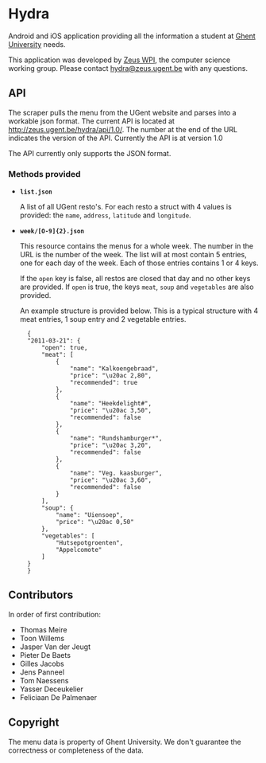 # Hydra

Android and iOS application providing all the information a student at [Ghent
University](http://www.ugent.be/) needs.

This application was developed by [Zeus WPI](http://zeus.ugent.be), the computer science working group. Please contact [hydra@zeus.ugent.be](mailto:bestuur@zeus.ugent.be) with any questions.

## API

The scraper pulls the menu from the UGent website and parses into a workable json format. The current API is located at http://zeus.ugent.be/hydra/api/1.0/. The number at the end of the URL indicates the version of the API. Currently the API is at version 1.0

The API currently only supports the JSON format.

### Methods provided

* **`list.json`**

  A list of all UGent resto's. For each resto a struct with 4 values is provided: the `name`, `address`, `latitude` and `longitude`.

* **`week/[O-9]{2}.json`**

  This resource contains the menus for a whole week. The number in the URL is the number of the week. The list will at most contain 5 entries, one for each day of the week. Each of those entries contains 1 or 4 keys.

  If the `open` key is false, all restos are closed that day and no other keys are provided. If `open` is true, the keys `meat`, `soup` and `vegetables` are also provided.

  An example structure is provided below. This is a typical structure with 4 meat entries, 1 soup entry and 2 vegetable entries.

		{
		"2011-03-21": {
			"open": true,
			"meat": [
				{
					"name": "Kalkoengebraad",
					"price": "\u20ac 2,80",
					"recommended": true
				},
				{
					"name": "Heekdelight#",
					"price": "\u20ac 3,50",
					"recommended": false
				},
				{
					"name": "Rundshamburger*",
					"price": "\u20ac 3,20",
					"recommended": false
				},
				{
					"name": "Veg. kaasburger",
					"price": "\u20ac 3,60",
					"recommended": false
				}
			],
			"soup": {
				"name": "Uiensoep",
				"price": "\u20ac 0,50"
			},
			"vegetables": [
				"Hutsepotgroenten",
				"Appelcomote"
			]
		}
		}

## Contributors

In order of first contribution:

* Thomas Meire
* Toon Willems
* Jasper Van der Jeugt
* Pieter De Baets
* Gilles Jacobs
* Jens Panneel
* Tom Naessens
* Yasser Deceukelier
* Feliciaan De Palmenaer

## Copyright

The menu data is property of Ghent University. We don't guarantee the correctness or completeness of the data.
